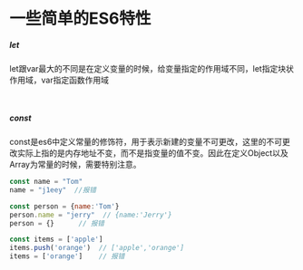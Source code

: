 # 					一些简单的ES6特性

##### let

​		let跟var最大的不同是在定义变量的时候，给变量指定的作用域不同，let指定块状作用域，var指定函数作用域

```js
	
```

##### const

​	const是es6中定义常量的修饰符，用于表示新建的变量不可更改，这里的不可更改实际上指的是内存地址不变，而不是指变量的值不变。因此在定义Object以及Array为常量的时候，需要特别注意。



```  js
const name = "Tom"
name = "j1eey"  //报错

const person = {name:'Tom'}
person.name = "jerry"  // {name:'Jerry'}
person = {}      // 报错

const items = ['apple']
items.push('orange')  // ['apple','orange']
items = ['orange']    // 报错
```